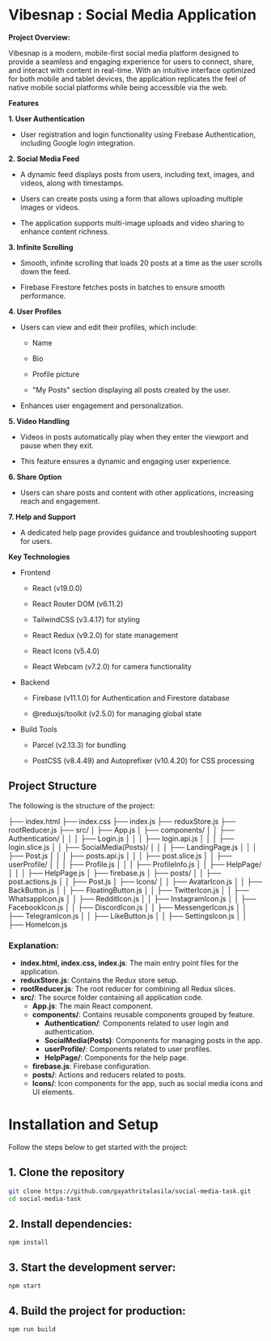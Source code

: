 


#   Vibesnap : Social Media Application


**Project Overview:**

Vibesnap is a modern, mobile-first social media platform designed to provide a seamless and engaging experience for users to connect, share, and interact with content in real-time. With an intuitive interface optimized for both mobile and tablet devices, the application replicates the feel of native mobile social platforms while being accessible via the web.

**Features**

**1. User Authentication**

- User registration and login functionality using Firebase Authentication, including Google login integration.

**2. Social Media Feed**

- A dynamic feed displays posts from users, including text, images, and videos, along with timestamps.

- Users can create posts using a form that allows uploading multiple images or videos.

- The application supports multi-image uploads and video sharing to enhance content richness.

**3. Infinite Scrolling**

- Smooth, infinite scrolling that loads 20 posts at a time as the user scrolls down the feed.

- Firebase Firestore fetches posts in batches to ensure smooth performance.

**4. User Profiles**

- Users can view and edit their profiles, which include:

   - Name

    - Bio

    - Profile picture

    - "My Posts" section displaying all posts created by the user.

- Enhances user engagement and personalization.

**5. Video Handling**

- Videos in posts automatically play when they enter the viewport and pause when they exit.

- This feature ensures a dynamic and engaging user experience.

**6. Share Option**

- Users can share posts and content with other applications, increasing reach and engagement.

**7. Help and Support**

- A dedicated help page provides guidance and troubleshooting support for users.

**Key Technologies**

- Frontend

    - React (v19.0.0)

    - React Router DOM (v6.11.2)

    - TailwindCSS (v3.4.17) for styling

    - React Redux (v9.2.0) for state management

    - React Icons (v5.4.0)

    - React Webcam (v7.2.0) for camera functionality

- Backend

    - Firebase (v11.1.0) for Authentication and Firestore database

    - @reduxjs/toolkit (v2.5.0) for managing global state

- Build Tools

    - Parcel (v2.13.3) for bundling

    - PostCSS (v8.4.49) and Autoprefixer (v10.4.20) for CSS processing

## Project Structure

The following is the structure of the project:

├── index.html ├── index.css ├── index.js ├── reduxStore.js ├── rootReducer.js ├── src/ │ ├── App.js │ ├── components/ │ │ ├── Authentication/ │ │ │ ├── Login.js │ │ │ ├── login.api.js │ │ │ ├── login.slice.js │ │ ├── SocialMedia(Posts)/ │ │ │ ├── LandingPage.js │ │ │ ├── Post.js │ │ │ ├── posts.api.js │ │ │ ├── post.slice.js │ │ ├── userProfile/ │ │ │ ├── Profile.js │ │ │ ├── ProfileInfo.js │ │ ├── HelpPage/ │ │ │ ├── HelpPage.js │ ├── firebase.js │ ├── posts/ │ │ ├── post.actions.js │ │ ├── Post.js │ ├── Icons/ │ │ ├── AvatarIcon.js │ │ ├── BackButton.js │ │ ├── FloatingButton.js │ │ ├── TwitterIcon.js │ │ ├── WhatsappIcon.js │ │ ├── RedditIcon.js │ │ ├── InstagramIcon.js │ │ ├── FacebookIcon.js │ │ ├── DiscordIcon.js │ │ ├── MessengerIcon.js │ │ ├── TelegramIcon.js │ │ ├── LikeButton.js │ │ ├── SettingsIcon.js │ │ ├── HomeIcon.js

### Explanation:

- **index.html, index.css, index.js**: The main entry point files for the application.
- **reduxStore.js**: Contains the Redux store setup.
- **rootReducer.js**: The root reducer for combining all Redux slices.
- **src/**: The source folder containing all application code.
  - **App.js**: The main React component.
  - **components/**: Contains reusable components grouped by feature.
    - **Authentication/**: Components related to user login and authentication.
    - **SocialMedia(Posts)**: Components for managing posts in the app.
    - **userProfile/**: Components related to user profiles.
    - **HelpPage/**: Components for the help page.
  - **firebase.js**: Firebase configuration.
  - **posts/**: Actions and reducers related to posts.
  - **Icons/**: Icon components for the app, such as social media icons and UI elements.


# Installation and Setup

Follow the steps below to get started with the project:

## 1. Clone the repository

```bash
git clone https://github.com/gayathritalasila/social-media-task.git
cd social-media-task

```

## 2. Install dependencies:

```npm install```

## 3. Start the development server:

```npm start```

## 4. Build the project for production:

```npm run build```